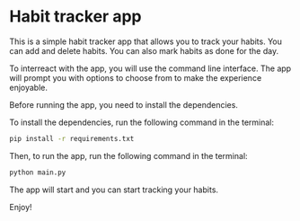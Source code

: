# Habit tracker app

This is a simple habit tracker app that allows you to track your habits. 
You can add and delete habits. You can also mark habits as done for the day.

To interreact with the app, you will use the command line interface.
The app will prompt you with options to choose from to make the experience enjoyable.

Before running the app, you need to install the dependencies.

To install the dependencies, run the following command in the terminal:

```bash
pip install -r requirements.txt
```

Then, to run the app, run the following command in the terminal:

```bash
python main.py
```

The app will start and you can start tracking your habits.

Enjoy!
